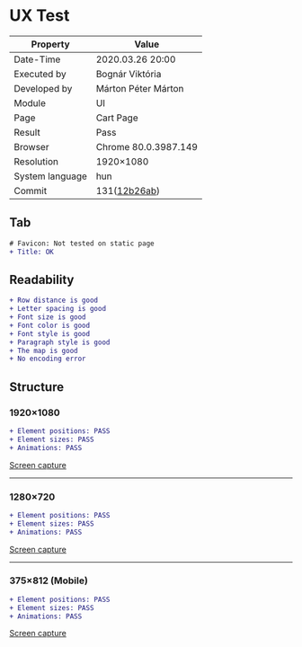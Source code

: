 ﻿
# UX Test

| Property | Value |
| -- | -- |
| Date-Time | 2020.03.26 20:00 |
| Executed by | Bognár Viktória|
| Developed by | Márton Péter Márton |
| Module | UI |
| Page | Cart Page |
| Result | Pass |
| Browser | Chrome 80.0.3987.149  |
| Resolution | 1920×1080 |
| System language | hun |
| Commit | 131([12b26ab](https://github.com/dombidav/afp2_web/commit/12b26abcb109d34c27d74185ed087476debdac59)) |

## Tab
```diff
# Favicon: Not tested on static page
+ Title: OK
```

## Readability

```diff
+ Row distance is good
+ Letter spacing is good
+ Font size is good
+ Font color is good
+ Font style is good
+ Paragraph style is good
+ The map is good
+ No encoding error
```

## Structure

### 1920×1080

```diff
+ Element positions: PASS
+ Element sizes: PASS
+ Animations: PASS
```
[Screen capture](https://github.com/dombidav/afp2_web/raw/master/test/UX/About_us_2020-03-02/1080p.png)

---

### 1280×720

```diff
+ Element positions: PASS
+ Element sizes: PASS
+ Animations: PASS
```

[Screen capture](https://github.com/dombidav/afp2_web/raw/master/test/UX/About_us_2020-03-02/720p.png)

---

### 375×812 (Mobile)

```diff
+ Element positions: PASS
+ Element sizes: PASS
+ Animations: PASS
```
[Screen capture](https://github.com/dombidav/afp2_web/raw/master/test/UX/About_us_2020-03-02/mobile.png)

